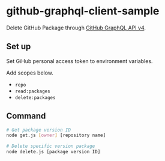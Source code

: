 # github-graphql-client-sample

Delete GitHub Package through [GitHub GraphQL API v4](https://developer.github.com/v4/).

## Set up

Set GiHub personal access token to environment variables.

Add scopes below.
- `repo`
- `read:packages`
- `delete:packages`

## Command

```sh
# Get package version ID
node get.js [owner] [repository name]

# Delete specific version package
node delete.js [package version ID]
```
